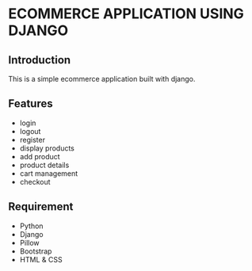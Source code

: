 # ECOMMERCE APPLICATION USING DJANGO

## Introduction
This is a simple ecommerce application built with django.

## Features

- login
- logout
- register
- display products
- add product
- product details
- cart management
- checkout

## Requirement

- Python
- Django
- Pillow
- Bootstrap
- HTML & CSS



